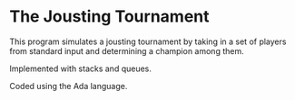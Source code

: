 # The Jousting Tournament
This program simulates a jousting tournament by taking in a set of players from standard input and determining a champion among them.

Implemented with stacks and queues.

Coded using the Ada language.
